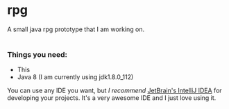 # rpg
A small java rpg prototype that I am working on.<br><br>

### Things you need:
- This
- Java 8 (I am currently using jdk1.8.0_112)

You can use any IDE you want, but <em>I recommend</em> [JetBrain's IntelliJ IDEA](https://www.jetbrains.com/idea/) for developing your projects. It's a very awesome IDE and I just love using it.
